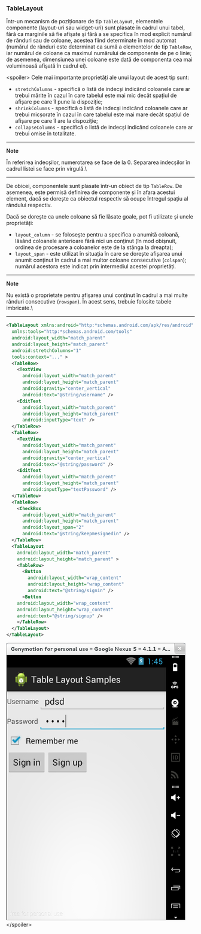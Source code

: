 ### TableLayout

Într-un mecanism de poziționare de tip `TableLayout`, elementele
componente (layout-uri sau widget-uri) sunt plasate în cadrul unui
tabel, fără ca marginile să fie afișate și fără a se specifica în mod
explicit numărul de rânduri sau de coloane, acestea fiind determinate în
mod automat (numărul de rânduri este determinat ca sumă a elementelor de
tip `TableRow`, iar numărul de coloane ca maximul numărului de
componente de pe o linie; de asemenea, dimensiunea unei coloane este
dată de componenta cea mai voluminoasă afișată în cadrul ei).

\<spoiler> Cele mai importante proprietăți ale unui layout de acest tip
sunt:

-   `stretchColumns` - specifică o listă de indecși indicând coloanele
    care ar trebui mărite în cazul în care tabelul este mai mic decât
    spațiul de afișare pe care îl pune la dispoziție;
-   `shrinkColumns` - specifică o listă de indecși indicând coloanele
    care ar trebui micșorate în cazul în care tabelul este mai mare
    decât spațiul de afișare pe care îl are la dispoziție;
-   `collapseColumns` - specifică o listă de indecși indicând coloanele
    care ar trebui omise în totalitate.

---
**Note**

În referirea indecșilor, numerotarea se face de la 0.
Separarea indecșilor în cadrul listei se face prin virgulă.\

---

De obicei, componentele sunt plasate într-un obiect de tip `TableRow`.
De asemenea, este permisă definirea de componente și în afara acestui
element, dacă se dorește ca obiectul respectiv să ocupe întregul spațiu
al rândului respectiv.

Dacă se dorește ca unele coloane să fie lăsate goale, pot fi utilizate
și unele proprietăți:

-   `layout_column` - se folosește pentru a specifica o anumită coloană,
    lăsând coloanele anterioare fără nici un conținut (în mod obișnuit,
    ordinea de procesare a coloanelor este de la stânga la dreapta);
-   `layout_span` - este utilizat în situația în care se dorește
    afișarea unui anumit conținut în cadrul a mai multor coloane
    consecutive (`colspan`); numărul acestora este indicat prin
    intermediul acestei proprietăți.

---
**Note**

Nu există o proprietate pentru afișarea unui conținut
în cadrul a mai multe rânduri consecutive (`rowspan`). În acest sens,
trebuie folosite tabele imbricate.\

---

``` xml
<TableLayout xmlns:android="http:*schemas.android.com/apk/res/android"
  xmlns:tools="http:*schemas.android.com/tools"
  android:layout_width="match_parent"
  android:layout_height="match_parent"
  android:stretchColumns="1"
  tools:context="..." >
  <TableRow>
    <TextView 
      android:layout_width="match_parent"
      android:layout_height="match_parent"
      android:gravity="center_vertical"
      android:text="@string/username" />
    <EditText 
      android:layout_width="match_parent"
      android:layout_height="match_parent"
      android:inputType="text" />
  </TableRow>
  <TableRow>
    <TextView 
      android:layout_width="match_parent"
      android:layout_height="match_parent"
      android:gravity="center_vertical"
      android:text="@string/password" />
    <EditText 
      android:layout_width="match_parent"
      android:layout_height="match_parent"
      android:inputType="textPassword" />
  </TableRow>
  <TableRow>
    <CheckBox
      android:layout_width="match_parent"
      android:layout_height="match_parent"
      android:layout_span="2"
      android:text="@string/keepmesignedin" />
  </TableRow>   
  <TableLayout 
    android:layout_width="match_parent"
    android:layout_height="match_parent" >
    <TableRow>
      <Button
        android:layout_width="wrap_content"
        android:layout_height="wrap_content"
        android:text="@string/signin" />
      <Button 
    android:layout_width="wrap_content"
    android:layout_height="wrap_content"
    android:text="@string/signup" />
    </TableRow>         
  </TableLayout>
</TableLayout>
```

![](images/table_layout_sample.png)
\</spoiler>
